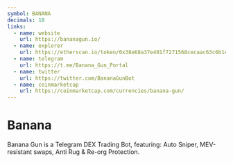 ```yaml
---
symbol: BANANA
decimals: 18
links:
  - name: website
    url: https://bananagun.io/
  - name: explorer
    url: https://etherscan.io/token/0x38e68a37e401f7271568cecaac63c6b1e19130b4
  - name: telegram
    url: https://t.me/Banana_Gun_Portal
  - name: twitter
    url: https://twitter.com/BananaGunBot
  - name: coinmarketcap
    url: https://coinmarketcap.com/currencies/banana-gun/
---
```


# Banana

Banana Gun is a Telegram DEX Trading Bot, featuring: Auto Sniper, MEV-resistant swaps, Anti Rug & Re-org Protection.
